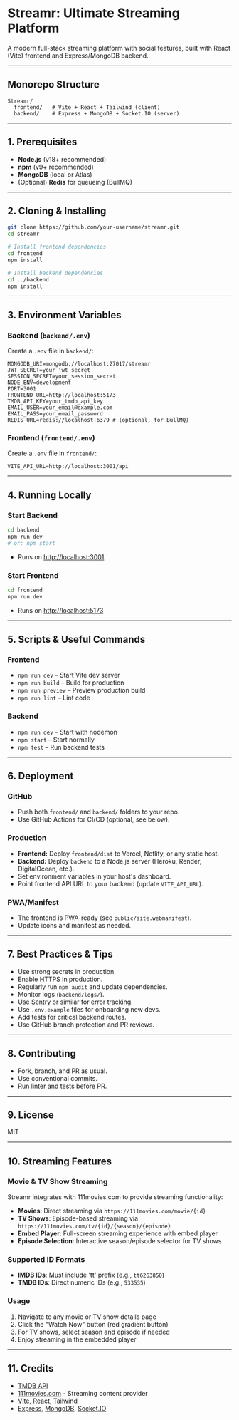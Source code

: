 # Streamr: Ultimate Streaming Platform

A modern full-stack streaming platform with social features, built with React (Vite) frontend and Express/MongoDB backend.

---

## Monorepo Structure

```
Streamr/
  frontend/   # Vite + React + Tailwind (client)
  backend/    # Express + MongoDB + Socket.IO (server)
```

---

## 1. Prerequisites
- **Node.js** (v18+ recommended)
- **npm** (v9+ recommended)
- **MongoDB** (local or Atlas)
- (Optional) **Redis** for queueing (BullMQ)

---

## 2. Cloning & Installing

```bash
git clone https://github.com/your-username/streamr.git
cd streamr

# Install frontend dependencies
cd frontend
npm install

# Install backend dependencies
cd ../backend
npm install
```

---

## 3. Environment Variables

### Backend (`backend/.env`)
Create a `.env` file in `backend/`:
```
MONGODB_URI=mongodb://localhost:27017/streamr
JWT_SECRET=your_jwt_secret
SESSION_SECRET=your_session_secret
NODE_ENV=development
PORT=3001
FRONTEND_URL=http://localhost:5173
TMDB_API_KEY=your_tmdb_api_key
EMAIL_USER=your_email@example.com
EMAIL_PASS=your_email_password
REDIS_URL=redis://localhost:6379 # (optional, for BullMQ)
```

### Frontend (`frontend/.env`)
Create a `.env` file in `frontend/`:
```
VITE_API_URL=http://localhost:3001/api
```

---

## 4. Running Locally

### Start Backend
```bash
cd backend
npm run dev
# or: npm start
```
- Runs on [http://localhost:3001](http://localhost:3001)

### Start Frontend
```bash
cd frontend
npm run dev
```
- Runs on [http://localhost:5173](http://localhost:5173)

---

## 5. Scripts & Useful Commands

### Frontend
- `npm run dev` – Start Vite dev server
- `npm run build` – Build for production
- `npm run preview` – Preview production build
- `npm run lint` – Lint code

### Backend
- `npm run dev` – Start with nodemon
- `npm start` – Start normally
- `npm test` – Run backend tests

---

## 6. Deployment

### GitHub
- Push both `frontend/` and `backend/` folders to your repo.
- Use GitHub Actions for CI/CD (optional, see below).

### Production
- **Frontend:** Deploy `frontend/dist` to Vercel, Netlify, or any static host.
- **Backend:** Deploy `backend` to a Node.js server (Heroku, Render, DigitalOcean, etc.).
- Set environment variables in your host's dashboard.
- Point frontend API URL to your backend (update `VITE_API_URL`).

### PWA/Manifest
- The frontend is PWA-ready (see `public/site.webmanifest`).
- Update icons and manifest as needed.

---

## 7. Best Practices & Tips
- Use strong secrets in production.
- Enable HTTPS in production.
- Regularly run `npm audit` and update dependencies.
- Monitor logs (`backend/logs/`).
- Use Sentry or similar for error tracking.
- Use `.env.example` files for onboarding new devs.
- Add tests for critical backend routes.
- Use GitHub branch protection and PR reviews.

---

## 8. Contributing
- Fork, branch, and PR as usual.
- Use conventional commits.
- Run linter and tests before PR.

---

## 9. License
MIT

---

## 10. Streaming Features

### Movie & TV Show Streaming
Streamr integrates with 111movies.com to provide streaming functionality:

- **Movies**: Direct streaming via `https://111movies.com/movie/{id}`
- **TV Shows**: Episode-based streaming via `https://111movies.com/tv/{id}/{season}/{episode}`
- **Embed Player**: Full-screen streaming experience with embed player
- **Episode Selection**: Interactive season/episode selector for TV shows

### Supported ID Formats
- **IMDB IDs**: Must include 'tt' prefix (e.g., `tt6263850`)
- **TMDB IDs**: Direct numeric IDs (e.g., `533535`)

### Usage
1. Navigate to any movie or TV show details page
2. Click the "Watch Now" button (red gradient button)
3. For TV shows, select season and episode if needed
4. Enjoy streaming in the embedded player

---

## 11. Credits
- [TMDB API](https://www.themoviedb.org/documentation/api)
- [111movies.com](https://111movies.com) - Streaming content provider
- [Vite](https://vitejs.dev/), [React](https://react.dev/), [Tailwind](https://tailwindcss.com/)
- [Express](https://expressjs.com/), [MongoDB](https://www.mongodb.com/), [Socket.IO](https://socket.io/) 